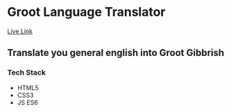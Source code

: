 # Groot Language Translator
[Live Link](https://groot-translator-apoorvshrimali.netlify.app/)
## Translate you general english into Groot Gibbrish 

### Tech Stack 
* HTML5 
* CSS3
* JS ES6 
